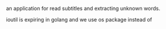 an application for read subtitles and extracting unknown words.

ioutil is expiring in golang and we use os package instead of
